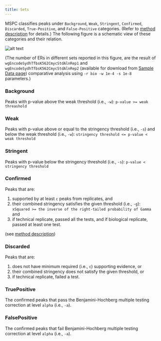 ```yaml
---
title: Sets
---
```


MSPC classifies peaks under `Background`, `Weak`, `Stringent`,
`Confirmed`, `Discarded`, `True-Positive`, and `False-Positive`
categories. (Refer to [method description](method/about.md)
for details.) The following figure is a schematic view of 
these categories and their relation.

![alt text](assets/sets.svg)

(The number of ERs in different sets reported in this figure, are the 
result of `wgEncodeSydhTfbsK562CmycStdAlnRep1` and 
`wgEncodeSydhTfbsK562CmycStdAlnRep2` (available for download from 
[Sample Data page](sample_data)) comparative analysis using 
`-r bio -w 1e-4 -s 1e-8` parameters.)


### Background
Peaks with p-value above the weak threshold (i.e., `-w`): 
`p-value >= weak threashold`


### Weak
Peaks with p-value above or equal to the stringency threshold 
(i.e., `-s`) and below the weak threshold (i.e., `-w`):
`stringency threshold <= p-value < weak threshold`


### Stringent
Peaks with p-value below the stringency threshold (i.e., `-s`):
`p-value < stringency threshold`


### Confirmed
Peaks that are:

1. supported by at least `c` peaks from replicates, and
2. their combined stringency satisfies the given threshold (i.e., `-g`): 
`xSquared >= the inverse of the right-tailed probability of Gamma` and
3. if technical replicate, passed all the tests, and if biological 
replicate, passed at least one test.

(see [method description](method/about.md))


### Discarded
Peaks that are:

1. does not have minimum required (i.e., `c`) supporting evidence, or
2. their combined stringency does not satisfy the given threshold, or
3. if technical replicate, failed a test.


### TruePositive
The confirmed peaks that pass the Benjamini-Hochberg multiple 
testing correction at level `alpha` (i.e., `-a`).


### FalsePositive
The confirmed peaks that fail Benjamini-Hochberg multiple 
testing correction at level `alpha` (i.e., `-a`).
